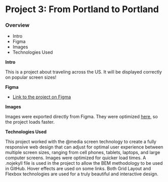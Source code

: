 # Project 3: From Portland to Portland

### Overview
* Intro
* Figma
* Images
* Technologies Used

**Intro**

This is a project about traveling across the US. It will be displayed correctly on popular screen sizes! 

**Figma**

* [Link to the project on Figma](https://www.figma.com/file/xM9rNsdK4iNcFJmDZho3Aw/Sprint-3%3A-From-Portland-to-Portland-%2F-desktop-%2B-mobile?node-id=500%3A0)

**Images**

Images were exported directly from Figma. They were optimized [here](https://tinypng.com/), so the project loads faster. 

**Technologies Used**

This project worked with the @media screen technology to create a fully responsive web design that can adjust for optimal user experience between multiple screen sizes, ranging from cell phones, tablets, laptops, and large computer screens. Images were optimized for quicker load times. A .nojekyll file is used in the project to allow the BEM methodology to be used in GitHub. Hover effects are used on some links. Both Grid Layout and Flexbox technologies are used for a truly beautiful and interactive design.



